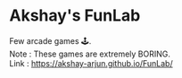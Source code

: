 # Akshay's FunLab
Few arcade games 🕹.
</br> Note : These games are extremely BORING.
</br> Link : https://akshay-arjun.github.io/FunLab/

